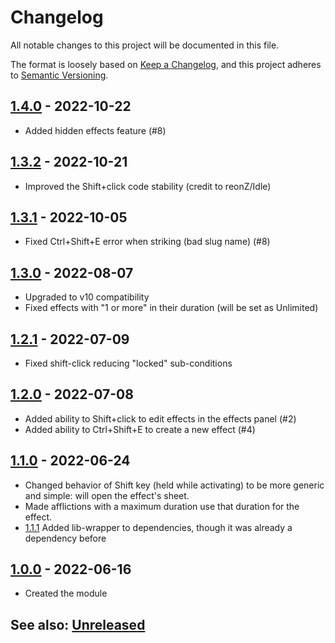 # Changelog
All notable changes to this project will be documented in this file.

The format is loosely based on [Keep a Changelog](https://keepachangelog.com/en/1.0.0/),
and this project adheres to [Semantic Versioning](https://semver.org/spec/v2.0.0.html).

## [1.4.0] - 2022-10-22
- Added hidden effects feature (#8)

## [1.3.2] - 2022-10-21
- Improved the Shift+click code stability (credit to reonZ/Idle)

## [1.3.1] - 2022-10-05
- Fixed Ctrl+Shift+E error when striking (bad slug name) (#8)

## [1.3.0] - 2022-08-07
- Upgraded to v10 compatibility
- Fixed effects with "1 or more" in their duration (will be set as Unlimited)

## [1.2.1] - 2022-07-09
- Fixed shift-click reducing "locked" sub-conditions

## [1.2.0] - 2022-07-08
- Added ability to Shift+click to edit effects in the effects panel (#2)
- Added ability to Ctrl+Shift+E to create a new effect (#4)

## [1.1.0] - 2022-06-24
- Changed behavior of Shift key (held while activating) to be more generic and simple:  will open the effect's sheet.
- Made afflictions with a maximum duration use that duration for the effect.
- [1.1.1] Added lib-wrapper to dependencies, though it was already a dependency before

## [1.0.0] - 2022-06-16
- Created the module

## See also: [Unreleased]

[1.0.0]: https://github.com/shemetz/pf2e-extempore-effects/compare/1.0.0...1.0.0
[1.1.0]: https://github.com/shemetz/pf2e-extempore-effects/compare/1.0.0...1.1.0
[1.1.1]: https://github.com/shemetz/pf2e-extempore-effects/compare/1.1.0...1.1.1
[1.2.0]: https://github.com/shemetz/pf2e-extempore-effects/compare/1.1.1...1.2.0
[1.2.1]: https://github.com/shemetz/pf2e-extempore-effects/compare/1.2.0...1.2.1
[1.3.0]: https://github.com/shemetz/pf2e-extempore-effects/compare/1.2.1...1.3.0
[1.3.1]: https://github.com/shemetz/pf2e-extempore-effects/compare/1.3.0...1.3.1
[1.3.2]: https://github.com/shemetz/pf2e-extempore-effects/compare/1.3.1...1.3.2
[1.4.0]: https://github.com/shemetz/pf2e-extempore-effects/compare/1.3.2...1.4.0
[Unreleased]: https://github.com/shemetz/pf2e-extempore-effects/compare/1.4.0...HEAD
